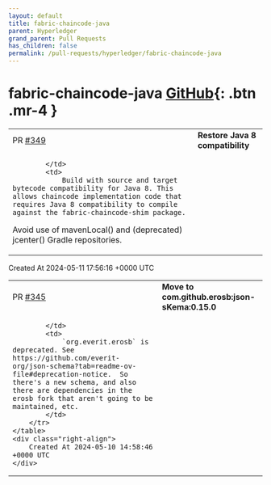 ```yaml
---
layout: default
title: fabric-chaincode-java
parent: Hyperledger
grand_parent: Pull Requests
has_children: false
permalink: /pull-requests/hyperledger/fabric-chaincode-java
---
```


# fabric-chaincode-java <span class="fs-3 right-align">[GitHub](https://github.com/hyperledger/fabric-chaincode-java){: .btn .mr-4 }</span>


<div>
    <table>
        <tr>
            <td>
                PR <a href="https://github.com/hyperledger/fabric-chaincode-java/pull/349" class=".btn">#349</a>
            </td>
            <td>
                <b>
                    Restore Java 8 compatibility
                </b>
            </td>
        </tr>
        <tr>
            <td>
                
            </td>
            <td>
                Build with source and target bytecode compatibility for Java 8. This allows chaincode implementation code that requires Java 8 compatibility to compile against the fabric-chaincode-shim package.

Avoid use of mavenLocal() and (deprecated) jcenter() Gradle repositories.
            </td>
        </tr>
    </table>
    <div class="right-align">
        Created At 2024-05-11 17:56:16 +0000 UTC
    </div>
</div>

<div>
    <table>
        <tr>
            <td>
                PR <a href="https://github.com/hyperledger/fabric-chaincode-java/pull/345" class=".btn">#345</a>
            </td>
            <td>
                <b>
                    Move to com.github.erosb:json-sKema:0.15.0 
                </b>
            </td>
        </tr>
        <tr>
            <td>
                
            </td>
            <td>
                `org.everit.erosb` is deprecated. See https://github.com/everit-org/json-schema?tab=readme-ov-file#deprecation-notice.  So there's a new schema, and also there are dependencies in the erosb fork that aren't going to be maintained, etc.
            </td>
        </tr>
    </table>
    <div class="right-align">
        Created At 2024-05-10 14:58:46 +0000 UTC
    </div>
</div>

